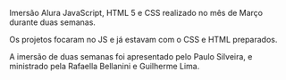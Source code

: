 

Imersão Alura JavaScript, HTML 5 e CSS realizado no mês de Março durante duas semanas. 

Os projetos focaram no JS e já estavam com o CSS e HTML preparados.

A imersão de duas semanas foi apresentado pelo Paulo Silveira, e ministrado pela Rafaella Bellanini e Guilherme Lima.
